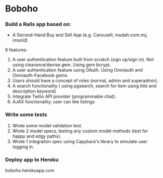 # Boboho

### Build a Rails app based on:
* A Second-Hand Buy and Sell App (e.g. Carousell, mudah.com.my, imsold)

6 features:

1. A user authentication feature built from scratch (sign up/sign in). Not using clearance/devise gem. Using gem bcrypt.
2. A user authentication feature using OAuth. Using Omniauth and Omniauth-Facebook gems.
3. Users should have a concept of roles (normal, admin and superadmin).
4. A search functionality ( using pgsearch, search for item using title and description keyword)
5. Integrate Twilio API provider (programmable chat).
6. AJAX functionality; user can like listings


### Write some tests
1. Wrote some model validation test.
2. Wrote 2 model specs, testing any custom model methods (test for happy and edgy paths).
3. Wrote 1 integration spec using Capybara's library to simulate user logging in.

### Deploy app to Heroku
boboho.herokuapp.com
